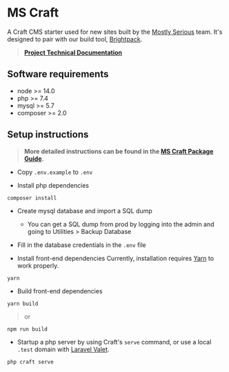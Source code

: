 # MS Craft

A Craft CMS starter used for new sites built by the [Mostly Serious](https://www.mostlyserious.io) team. It's designed to pair with our build tool, [Brightpack](https://github.com/mostlyserious/brightpack).

> **[Project Technical Documentation](#)**

## Software requirements
- node >= 14.0
- php >= 7.4
- mysql >= 5.7
- composer >= 2.0

## Setup instructions

> **More detailed instructions can be found in the [MS Craft Package Guide](https://www.notion.so/mostlyserious/MS-Craft-Package-Guide-528990ba0bbb47a7b4408fb2cc25b0ec).**

- Copy `.env.example` to `.env`

- Install php dependencies

```
composer install
```

- Create mysql database and import a SQL dump
    - You can get a SQL dump from prod by logging into the admin and going to Utilities > Backup Database

- Fill in the database credentials in the `.env` file

- Install front-end dependencies
Currently, installation requires [Yarn](https://yarnpkg.com) to work properly.

```shell
yarn
```

- Build front-end dependencies

```shell
yarn build
```

> or

```shell
npm run build
```

- Startup a php server by using Craft's `serve` command, or use a local `.test` domain with [Laravel Valet](https://laravel.com/docs/8.x/valet).

```shell
php craft serve
```
